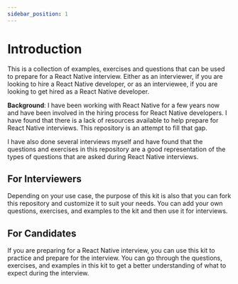 ```yaml
---
sidebar_position: 1
---
```


# Introduction

This is a collection of examples, exercises and questions that can be used to prepare for a React Native interview. Either as an interviewer, if you are looking to hire a React Native developer, or as an interviewee, if you are looking to get hired as a React Native developer.

**Background**: I have been working with React Native for a few years now and have been involved in the hiring process for React Native developers. I have found that there is a lack of resources available to help prepare for React Native interviews. This repository is an attempt to fill that gap.

I have also done several interviews myself and have found that the questions and exercises in this repository are a good representation of the types of questions that are asked during React Native interviews.

## For Interviewers

Depending on your use case, the purpose of this kit is also that you can fork this repository and customize it to suit your needs. You can add your own questions, exercises, and examples to the kit and then use it for interviews.

## For Candidates

If you are preparing for a React Native interview, you can use this kit to practice and prepare for the interview. You can go through the questions, exercises, and examples in this kit to get a better understanding of what to expect during the interview.
